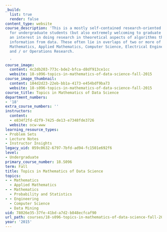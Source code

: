 ```yaml
---
_build:
  list: true
  render: false
content_type: website
course_description: 'This is a mostly self-contained research-oriented course designed
  for undergraduate students (but also extremely welcoming to graduate students) with
  an interest in doing research in theoretical aspects of algorithms that aim to extract
  information from data. These often lie in overlaps of two or more of the following:
  Mathematics, Applied Mathematics, Computer Science, Electrical Engineering, Statistics,
  and / or Operations Research.

  '
course_image:
  content: 4c2db203-773c-bde2-bfca-d8df913ce1cc
  website: 18-s096-topics-in-mathematics-of-data-science-fall-2015
course_image_thumbnail:
  content: 184d2d23-22eb-bb1a-4173-e454bdf9ba73
  website: 18-s096-topics-in-mathematics-of-data-science-fall-2015
course_title: Topics in Mathematics of Data Science
department_numbers:
- '18'
extra_course_numbers: ''
instructors:
  content:
  - e834f2fd-d2f9-7425-de13-e7348fde3726
  website: ocw-www
learning_resource_types:
- Problem Sets
- Lecture Notes
- Instructor Insights
legacy_uid: 059c0632-6797-7bfd-ad94-fc1501e692f6
level:
- Undergraduate
primary_course_number: 18.S096
term: Fall
title: Topics in Mathematics of Data Science
topics:
- - Mathematics
  - Applied Mathematics
- - Mathematics
  - Probability and Statistics
- - Engineering
  - Computer Science
  - Data Mining
uid: 78026e35-37fe-41bd-a7d2-b848ecfcaf90
url_path: courses/18-s096-topics-in-mathematics-of-data-science-fall-2015
year: '2015'
---
```

